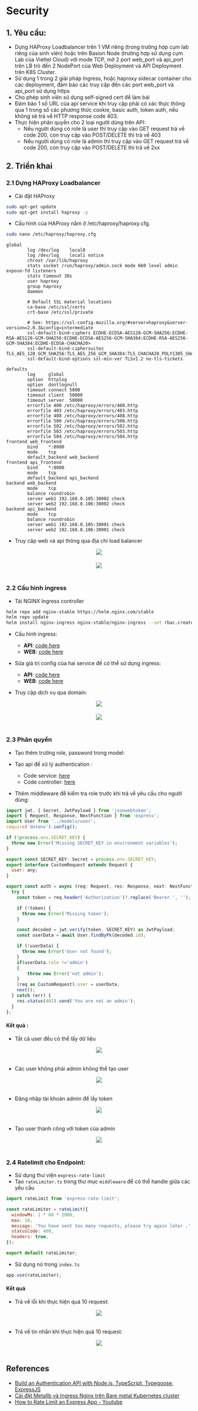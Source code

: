 # Security
## 1. Yêu cầu:
- Dựng HAProxy Loadbalancer trên 1 VM riêng (trong trường hợp cụm lab riêng của sinh viên) hoặc trên Basion Node (trường hợp sử dụng cụm Lab của Viettel Cloud) với mode TCP, mở 2 port web_port và api_port trên LB trỏ đến 2 NodePort của Web Deployment và API Deployment trên K8S Cluster. 
- Sử dụng 1 trong 2 giải pháp Ingress, hoặc haproxy sidecar container cho các deployment, đảm bảo các truy cập đến các port web_port và api_port sử dụng https 
- Cho phép sinh viên sử dụng self-signed cert để làm bài
- Đảm bảo 1 số URL của api service  khi truy cập phải có xác thực thông qua 1 trong số các phương thức cookie, basic auth, token auth, nếu không sẽ trả về HTTP response code 403. 
- Thực hiện phân quyền cho 2 loại người dùng trên API:
  + Nếu người dùng có role là user thì truy cập vào GET request trả về code 200, còn truy cập vào POST/DELETE thì trả về 403
  + Nếu người dùng có role là admin thì truy cập vào GET request trả về code 200, còn truy cập vào POST/DELETE thì trả về 2xx


## 2. Triển khai
### 2.1 Dựng HAProxy Loadbalancer 
-  Cài đặt HAProxy
```bash
sudo apt-get update
sudo apt-get install haproxy -y
```
- Cấu hình của HAProxy nằm ở /etc/haproxy/haproxy.cfg. 
```bash
sudo nano /etc/haproxy/haproxy.cfg
```
```HAProxy
global
        log /dev/log    local0
        log /dev/log    local1 notice
        chroot /var/lib/haproxy
        stats socket /run/haproxy/admin.sock mode 660 level admin expose-fd listeners
        stats timeout 30s
        user haproxy
        group haproxy
        daemon

        # Default SSL material locations
        ca-base /etc/ssl/certs
        crt-base /etc/ssl/private

        # See: https://ssl-config.mozilla.org/#server=haproxy&server-version=2.0.3&config=intermediate
        ssl-default-bind-ciphers ECDHE-ECDSA-AES128-GCM-SHA256:ECDHE-RSA-AES128-GCM-SHA256:ECDHE-ECDSA-AES256-GCM-SHA384:ECDHE-RSA-AES256-GCM-SHA384:ECDHE-ECDSA-CHACHA20>
        ssl-default-bind-ciphersuites TLS_AES_128_GCM_SHA256:TLS_AES_256_GCM_SHA384:TLS_CHACHA20_POLY1305_SHA256
        ssl-default-bind-options ssl-min-ver TLSv1.2 no-tls-tickets

defaults
        log     global
        option  httplog
        option  dontlognull
        timeout connect 5000
        timeout client  50000
        timeout server  50000
        errorfile 400 /etc/haproxy/errors/400.http
        errorfile 403 /etc/haproxy/errors/403.http
        errorfile 408 /etc/haproxy/errors/408.http
        errorfile 500 /etc/haproxy/errors/500.http
        errorfile 502 /etc/haproxy/errors/502.http
        errorfile 503 /etc/haproxy/errors/503.http
        errorfile 504 /etc/haproxy/errors/504.http
frontend web_frontend
        bind    *:8080
        mode    tcp
        default_backend web_backend
frontend api_frontend
        bind    *:8000
        mode    tcp
        default_backend api_backend
backend web_backend
        mode    tcp
        balance roundrobin
        server web1 192.168.0.105:30002 check
        server web2 192.168.0.106:30002 check
backend api_backend
        mode    tcp
        balance roundrobin
        server web1 192.168.0.105:30001 check
        server web2 192.168.0.106:30001 check
```
- Truy câp web và api thông qua địa chỉ load balancer
<div align="center">
    <img src="../images/web-lb.png"  style="margin-bottom: 20">
</div>  
<div align="center">
    <img src="../images/api-lb.png"  style="margin-bottom: 20">
</div>  


### 2.2 Cấu hình ingress

- Tải NGINX Ingress controller 
```bash
helm repo add nginx-stable https://helm.nginx.com/stable
helm repo update
helm install nginx-ingress nginx-stable/nginx-ingress --set rbac.create=true
```

- Cấu hình ingress:
  + **API**: [code here](https://github.com/descent1511/vdt2024-api-nodejs/blob/develop/api-chart/templates/ingress.yaml)
  + **WEB**: [code here](https://github.com/descent1511/vdt2024-vuejs-frontend/blob/develop/web-chart/templates/ingress.yaml)
- Sửa giá trị config của hai service để có thể sử dụng ingress:
  + **API**: [code here](https://github.com/descent1511/vdt2024-api-config/blob/main/values.yaml)
  + **WEB**: [code here](https://github.com/descent1511/vdt2024-web-config/blob/main/values.yaml)

- Truy cập dịch vụ qua domain:

<div align="center">
    <img src="../images/web-lb-1.png"  style="margin-bottom: 20">
</div>  

<div align="center">
    <img src="../images/lb-api-1.png"  style="margin-bottom: 20">
</div>  


### 2.3 Phân quyền 
-   Tạo thêm trường role, password trong model:
-   Tạo api để xử lý authentication :
    + Code service: [here](https://github.com/descent1511/vdt2024-api-nodejs/blob/develop/users/src/services/auth.ts)
    + Code controller: [here](https://github.com/descent1511/vdt2024-api-nodejs/blob/develop/users/src/controllers/authController.ts)

-   Thêm middleware để kiểm tra role trước khi trả về yêu cầu cho người dùng:
```javascript
import jwt, { Secret, JwtPayload } from 'jsonwebtoken';
import { Request, Response, NextFunction } from 'express';
import User from '../models/user';
require('dotenv').config();

if (!process.env.SECRET_KEY) {
  throw new Error('Missing SECRET_KEY in environment variables');
}

export const SECRET_KEY: Secret = process.env.SECRET_KEY;
export interface CustomRequest extends Request {
  user: any;
}

export const auth = async (req: Request, res: Response, next: NextFunction) => {
  try {
    const token = req.header('Authorization')?.replace('Bearer ', '');

    if (!token) {
      throw new Error('Missing token');
    }

    const decoded = jwt.verify(token, SECRET_KEY) as JwtPayload;
    const userData = await User.findByPk(decoded.id);

    if (!userData) {
      throw new Error('User not found');
    }
    if(userData.role !='admin')
    {
        throw new Error('not admin');
    }
    (req as CustomRequest).user = userData;
    next();
  } catch (err) {
    res.status(401).send('You are not an admin');
  }
};
```
#### Kết quả :
- Tất cả user đều có thể lấy dữ liệu 
<div align="center">
    <img src="../images/get1.png"  style="margin-bottom: 20">
</div>  

- Các user không phải admin không thể tạo user
<div align="center">
    <img src="../images/post1.png"  style="margin-bottom: 20">
</div>  

- Đăng nhập tài khoản admin để lấy token
<div align="center">
    <img src="../images/login.png"  style="margin-bottom: 20">
</div>  

- Tạo user thành công với token của admin
<div align="center">
    <img src="../images/post2.png"  style="margin-bottom: 20">
</div>  


### 2.4 Ratelimit cho Endpoint:
- Sử dụng thư viện `express-rate-limit` 
- Tạo `rateLimiter.ts` trong thư mục `middleware` để có thể handle giữa các yêu cầu

```javascript
import rateLimit from 'express-rate-limit';

const rateLimiter = rateLimit({
  windowMs: 1 * 60 * 1000,
  max: 10,
  message: 'You have sent too many requests, please try again later .',
  statusCode: 409,
  headers: true,
});

export default rateLimiter;
```


- Sử dụng nó trong `index.ts`
```javascript
app.use(rateLimiter);
```

#### Kết quả 
- Trả về lỗi khi thực hiện quá 10 request:
<div align="center">
    <img src="../images/ratelimit1.png"  style="margin-bottom: 20">
</div>  

- Trả về tin nhắn khi thực hiện quá 10 request:
<div align="center">
    <img src="../images/ratelimit2.png"  style="margin-bottom: 20">
</div>  


## References
- [Build an Authentication API with Node.js, TypeScript, Typegoose, ExpressJS](https://www.youtube.com/watch?v=qylGaki0JhY)
- [Cài đặt Metallb và Ingress Nginx trên Bare metal Kubernetes cluster](https://nvtienanh.info/blog/cai-dat-metallb-va-ingress-nginx-tren-bare-metal-kubernetes-cluster)
- [How to Rate Limit an Express App - Youtube](https://www.youtube.com/watch?v=mZ0O7gcS7Yk)